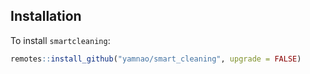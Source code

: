 ## Installation

To install `smartcleaning`:

``` r
remotes::install_github("yamnao/smart_cleaning", upgrade = FALSE)
```
